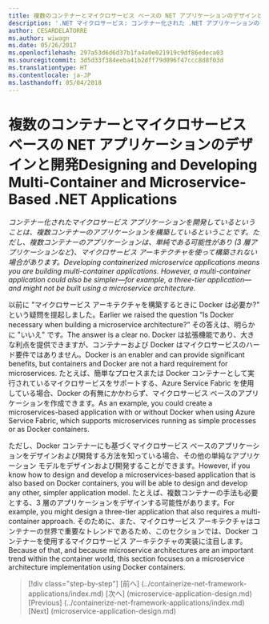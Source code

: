 ```yaml
---
title: 複数のコンテナーとマイクロサービス ベースの NET アプリケーションのデザインと開発
description: '.NET マイクロサービス: コンテナー化された .NET アプリケーションのアーキテクチャ | 複数のコンテナーとマイクロサービス ベースの NET アプリケーションのデザインと開発'
author: CESARDELATORRE
ms.author: wiwagn
ms.date: 05/26/2017
ms.openlocfilehash: 297a53d6d6d37b1fa4a0e021919c9df86edeca03
ms.sourcegitcommit: 3d5d33f384eeba41b2dff79d096f47ccc8d8f03d
ms.translationtype: HT
ms.contentlocale: ja-JP
ms.lasthandoff: 05/04/2018
---
```

# <a name="designing-and-developing-multi-container-and-microservice-based-net-applications"></a><span data-ttu-id="cc29c-103">複数のコンテナーとマイクロサービス ベースの NET アプリケーションのデザインと開発</span><span class="sxs-lookup"><span data-stu-id="cc29c-103">Designing and Developing Multi-Container and Microservice-Based .NET Applications</span></span>

<span data-ttu-id="cc29c-104">*コンテナー化されたマイクロサービス アプリケーションを開発しているということは、複数コンテナーのアプリケーションを構築しているということです。ただし、複数コンテナーのアプリケーションは、単純である可能性があり (3 層アプリケーションなど)、マイクロサービス アーキテクチャを使って構築されない場合があります。*</span><span class="sxs-lookup"><span data-stu-id="cc29c-104">*Developing containerized microservice applications means you are building multi-container applications. However, a multi-container application could also be simpler—for example, a three-tier application—and might not be built using a microservice architecture.*</span></span>

<span data-ttu-id="cc29c-105">以前に "マイクロサービス アーキテクチャを構築するときに Docker は必要か?" という疑問を提起しました。</span><span class="sxs-lookup"><span data-stu-id="cc29c-105">Earlier we raised the question “Is Docker necessary when building a microservice architecture?”</span></span> <span data-ttu-id="cc29c-106">その答えは、明らかに "いいえ" です。</span><span class="sxs-lookup"><span data-stu-id="cc29c-106">The answer is a clear no.</span></span> <span data-ttu-id="cc29c-107">Docker は拡張機能であり、大きな利点を提供できますが、コンテナーおよび Docker はマイクロサービスのハード要件ではありません。</span><span class="sxs-lookup"><span data-stu-id="cc29c-107">Docker is an enabler and can provide significant benefits, but containers and Docker are not a hard requirement for microservices.</span></span> <span data-ttu-id="cc29c-108">たとえば、簡単なプロセスまたは Docker コンテナーとして実行されているマイクロサービスをサポートする、Azure Service Fabric を使用している場合、Docker の有無にかかわらず、マイクロサービス ベースのアプリケーションを作成できます。</span><span class="sxs-lookup"><span data-stu-id="cc29c-108">As an example, you could create a microservices-based application with or without Docker when using Azure Service Fabric, which supports microservices running as simple processes or as Docker containers.</span></span>

<span data-ttu-id="cc29c-109">ただし、Docker コンテナーにも基づくマイクロサービス ベースのアプリケーションをデザインおよび開発する方法を知っている場合、その他の単純なアプリケーション モデルをデザインおよび開発することができます。</span><span class="sxs-lookup"><span data-stu-id="cc29c-109">However, if you know how to design and develop a microservices-based application that is also based on Docker containers, you will be able to design and develop any other, simpler application model.</span></span> <span data-ttu-id="cc29c-110">たとえば、複数コンテナーの手法も必要とする、3 層のアプリケーションをデザインする可能性があります。</span><span class="sxs-lookup"><span data-stu-id="cc29c-110">For example, you might design a three-tier application that also requires a multi-container approach.</span></span> <span data-ttu-id="cc29c-111">そのために、また、マイクロサービス アーキテクチャはコンテナーの世界で重要なトレンドであるため、このセクションでは、Docker コンテナーを使用するマイクロサービス アーキテクチャの実装に注目します。</span><span class="sxs-lookup"><span data-stu-id="cc29c-111">Because of that, and because microservice architectures are an important trend within the container world, this section focuses on a microservice architecture implementation using Docker containers.</span></span>


>[!div class="step-by-step"]
<span data-ttu-id="cc29c-112">[前へ] (../containerize-net-framework-applications/index.md) [次へ] (microservice-application-design.md)</span><span class="sxs-lookup"><span data-stu-id="cc29c-112">[Previous] (../containerize-net-framework-applications/index.md) [Next] (microservice-application-design.md)</span></span>
